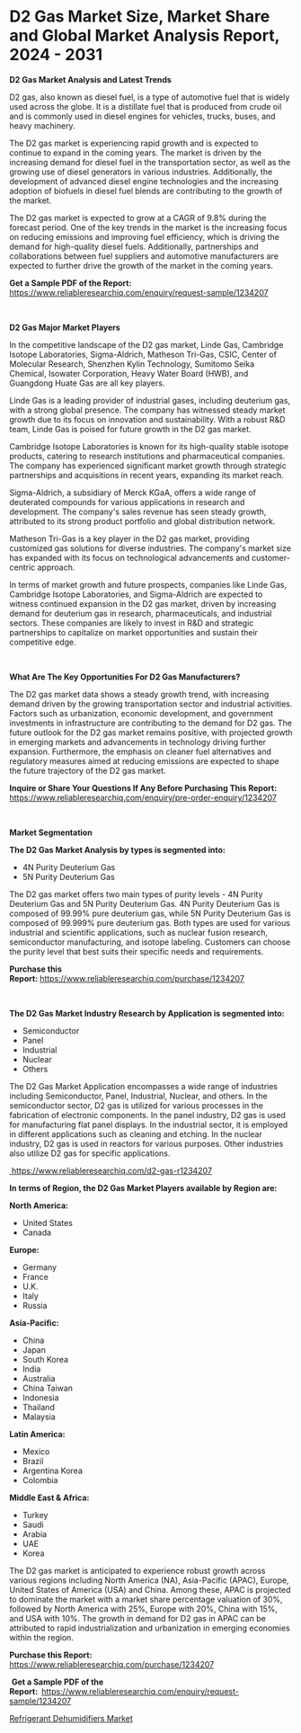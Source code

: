 <p><h1>D2 Gas Market Size, Market Share and Global Market Analysis Report, 2024 - 2031</h1></p><p><strong>D2 Gas Market Analysis and Latest Trends</strong></p>
<p><p>D2 gas, also known as diesel fuel, is a type of automotive fuel that is widely used across the globe. It is a distillate fuel that is produced from crude oil and is commonly used in diesel engines for vehicles, trucks, buses, and heavy machinery.</p><p>The D2 gas market is experiencing rapid growth and is expected to continue to expand in the coming years. The market is driven by the increasing demand for diesel fuel in the transportation sector, as well as the growing use of diesel generators in various industries. Additionally, the development of advanced diesel engine technologies and the increasing adoption of biofuels in diesel fuel blends are contributing to the growth of the market.</p><p>The D2 gas market is expected to grow at a CAGR of 9.8% during the forecast period. One of the key trends in the market is the increasing focus on reducing emissions and improving fuel efficiency, which is driving the demand for high-quality diesel fuels. Additionally, partnerships and collaborations between fuel suppliers and automotive manufacturers are expected to further drive the growth of the market in the coming years.</p></p>
<p><strong>Get a Sample PDF of the Report:&nbsp;</strong> <a href="https://www.reliableresearchiq.com/enquiry/request-sample/1234207">https://www.reliableresearchiq.com/enquiry/request-sample/1234207</a></p>
<p>&nbsp;</p>
<p><strong>D2 Gas Major Market Players</strong></p>
<p><p>In the competitive landscape of the D2 gas market, Linde Gas, Cambridge Isotope Laboratories, Sigma-Aldrich, Matheson Tri-Gas, CSIC, Center of Molecular Research, Shenzhen Kylin Technology, Sumitomo Seika Chemical, Isowater Corporation, Heavy Water Board (HWB), and Guangdong Huate Gas are all key players.</p><p>Linde Gas is a leading provider of industrial gases, including deuterium gas, with a strong global presence. The company has witnessed steady market growth due to its focus on innovation and sustainability. With a robust R&D team, Linde Gas is poised for future growth in the D2 gas market.</p><p>Cambridge Isotope Laboratories is known for its high-quality stable isotope products, catering to research institutions and pharmaceutical companies. The company has experienced significant market growth through strategic partnerships and acquisitions in recent years, expanding its market reach.</p><p>Sigma-Aldrich, a subsidiary of Merck KGaA, offers a wide range of deuterated compounds for various applications in research and development. The company's sales revenue has seen steady growth, attributed to its strong product portfolio and global distribution network.</p><p>Matheson Tri-Gas is a key player in the D2 gas market, providing customized gas solutions for diverse industries. The company's market size has expanded with its focus on technological advancements and customer-centric approach.</p><p>In terms of market growth and future prospects, companies like Linde Gas, Cambridge Isotope Laboratories, and Sigma-Aldrich are expected to witness continued expansion in the D2 gas market, driven by increasing demand for deuterium gas in research, pharmaceuticals, and industrial sectors. These companies are likely to invest in R&D and strategic partnerships to capitalize on market opportunities and sustain their competitive edge.</p></p>
<p>&nbsp;</p>
<p><strong>What Are The Key Opportunities For D2 Gas Manufacturers?</strong></p>
<p><p>The D2 gas market data shows a steady growth trend, with increasing demand driven by the growing transportation sector and industrial activities. Factors such as urbanization, economic development, and government investments in infrastructure are contributing to the demand for D2 gas. The future outlook for the D2 gas market remains positive, with projected growth in emerging markets and advancements in technology driving further expansion. Furthermore, the emphasis on cleaner fuel alternatives and regulatory measures aimed at reducing emissions are expected to shape the future trajectory of the D2 gas market.</p></p>
<p><strong>Inquire or Share Your Questions If Any Before Purchasing This Report:</strong> <a href="https://www.reliableresearchiq.com/enquiry/pre-order-enquiry/1234207">https://www.reliableresearchiq.com/enquiry/pre-order-enquiry/1234207</a></p>
<p>&nbsp;</p>
<p><strong>Market Segmentation</strong></p>
<p><strong>The D2 Gas Market Analysis by types is segmented into:</strong></p>
<p><ul><li>4N Purity Deuterium Gas</li><li>5N Purity Deuterium Gas</li></ul></p>
<p><p>The D2 gas market offers two main types of purity levels - 4N Purity Deuterium Gas and 5N Purity Deuterium Gas. 4N Purity Deuterium Gas is composed of 99.99% pure deuterium gas, while 5N Purity Deuterium Gas is composed of 99.999% pure deuterium gas. Both types are used for various industrial and scientific applications, such as nuclear fusion research, semiconductor manufacturing, and isotope labeling. Customers can choose the purity level that best suits their specific needs and requirements.</p></p>
<p><strong>Purchase this Report:&nbsp;</strong><a href="https://www.reliableresearchiq.com/purchase/1234207">https://www.reliableresearchiq.com/purchase/1234207</a></p>
<p>&nbsp;</p>
<p><strong>The D2 Gas Market Industry Research by Application is segmented into:</strong></p>
<p><ul><li>Semiconductor</li><li>Panel</li><li>Industrial</li><li>Nuclear</li><li>Others</li></ul></p>
<p><p>The D2 Gas Market Application encompasses a wide range of industries including Semiconductor, Panel, Industrial, Nuclear, and others. In the semiconductor sector, D2 gas is utilized for various processes in the fabrication of electronic components. In the panel industry, D2 gas is used for manufacturing flat panel displays. In the industrial sector, it is employed in different applications such as cleaning and etching. In the nuclear industry, D2 gas is used in reactors for various purposes. Other industries also utilize D2 gas for specific applications.</p></p>
<p><a href="https://www.reliableresearchiq.com/d2-gas-r1234207">&nbsp;https://www.reliableresearchiq.com/d2-gas-r1234207</a></p>
<p><strong>In terms of Region, the D2 Gas Market Players available by Region are:</strong></p>
<p>
    <p> <strong> North America: </strong>
        <ul>
            <li>United States</li>
            <li>Canada</li>
        </ul>
        </p> 
    <p> <strong> Europe: </strong>
        <ul>
            <li>Germany</li>
            <li>France</li>
            <li>U.K.</li>
            <li>Italy</li>
            <li>Russia</li>
        </ul>
        </p> 
    <p> <strong> Asia-Pacific: </strong>
        <ul>
            <li>China</li>
            <li>Japan</li>
            <li>South Korea</li>
            <li>India</li>
            <li>Australia</li>
            <li>China Taiwan</li>
            <li>Indonesia</li>
            <li>Thailand</li>
            <li>Malaysia</li>
        </ul>
        </p> 
    <p> <strong> Latin America: </strong>
        <ul>
            <li>Mexico</li>
            <li>Brazil</li>
            <li>Argentina Korea</li>
            <li>Colombia</li>
        </ul>
        </p> 
    <p> <strong> Middle East & Africa: </strong>
        <ul>
            <li>Turkey</li>
            <li>Saudi</li>
            <li>Arabia</li>
            <li>UAE</li>
            <li>Korea</li>
        </ul>
    </p>
    </p>
<p><p>The D2 gas market is anticipated to experience robust growth across various regions including North America (NA), Asia-Pacific (APAC), Europe, United States of America (USA) and China. Among these, APAC is projected to dominate the market with a market share percentage valuation of 30%, followed by North America with 25%, Europe with 20%, China with 15%, and USA with 10%. The growth in demand for D2 gas in APAC can be attributed to rapid industrialization and urbanization in emerging economies within the region.</p></p>
<p><strong>Purchase this Report: </strong><a href="https://www.reliableresearchiq.com/purchase/1234207">https://www.reliableresearchiq.com/purchase/1234207</a></p>
<p>&nbsp;<strong>Get a Sample PDF of the Report:&nbsp;&nbsp;</strong><a href="https://www.reliableresearchiq.com/enquiry/request-sample/1234207">https://www.reliableresearchiq.com/enquiry/request-sample/1234207</a></p>
<p><strong></strong></p>
<p><p><a href="https://github.com/BerryGuann/Market-Research-Report-List-1/blob/main/refrigerant-dehumidifiers-market.md">Refrigerant Dehumidifiers Market</a></p></p>